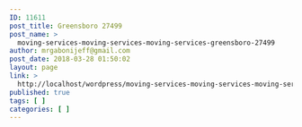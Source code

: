 ```yaml
---
ID: 11611
post_title: Greensboro 27499
post_name: >
  moving-services-moving-services-moving-services-greensboro-27499
author: mrgabonijeff@gmail.com
post_date: 2018-03-28 01:50:02
layout: page
link: >
  http://localhost/wordpress/moving-services-moving-services-moving-services-greensboro-27499/
published: true
tags: [ ]
categories: [ ]
---
```

